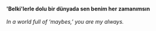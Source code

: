 **'Belki'lerle dolu bir dünyada sen benim her zamanımsın**\
\
*In a world full of ‘maybes,’ you are my always.*